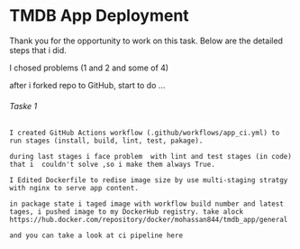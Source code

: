 # TMDB App Deployment

Thank you for the opportunity to work on this task. Below are the detailed steps that i did.

I chosed problems (1 and 2 and some of 4)

after i forked repo to GitHub, start to do ...

###### Taske 1 ######

    I created GitHub Actions workflow (.github/workflows/app_ci.yml) to run stages (install, build, lint, test, pakage).

    during last stages i face problem  with lint and test stages (in code) that i  couldn't solve ,so i make them always True.

    I Edited Dockerfile to redise image size by use multi-staging stratgy with nginx to serve app content.

    in package state i taged image with workflow build number and latest tages, i pushed image to my DockerHub registry. take alock https://hub.docker.com/repository/docker/mohassan844/tmdb_app/general

    and you can take a look at ci pipeline here 



